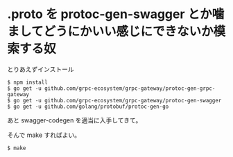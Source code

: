 # .proto を protoc-gen-swagger とか噛ましてどうにかいい感じにできないか模索する奴

とりあえずインストール

```
$ npm install
$ go get -u github.com/grpc-ecosystem/grpc-gateway/protoc-gen-grpc-gateway
$ go get -u github.com/grpc-ecosystem/grpc-gateway/protoc-gen-swagger
$ go get -u github.com/golang/protobuf/protoc-gen-go
```

あと swagger-codegen を適当に入手してきて。

そんで make すればよい。

```
$ make
```
